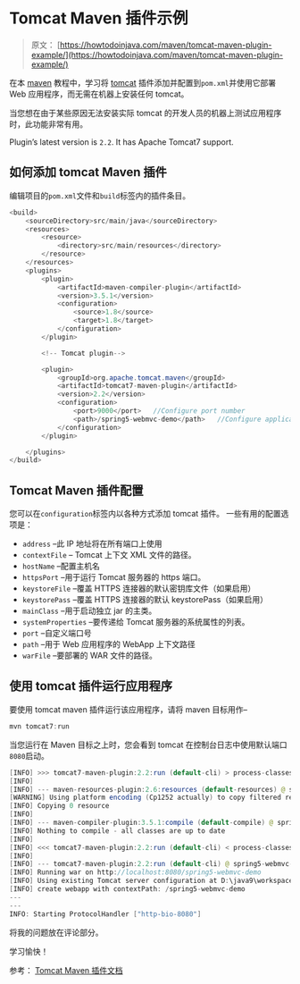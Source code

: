 # Tomcat Maven 插件示例

> 原文： [https://howtodoinjava.com/maven/tomcat-maven-plugin-example/](https://howtodoinjava.com/maven/tomcat-maven-plugin-example/)

在本 [maven](https://howtodoinjava.com/maven/) 教程中，学习将 [tomcat](https://howtodoinjava.com/server/tomcat/tomcats-architecture-and-server-xml-configuration-tutorial/) 插件添加并配置到`pom.xml`并使用它部署 Web 应用程序，而无需在机器上安装任何 tomcat。

当您想在由于某些原因无法安装实际 tomcat 的开发人员的机器上测试应用程序时，此功能非常有用。

Plugin’s latest version is `2.2`. It has Apache Tomcat7 support.

## 如何添加 tomcat Maven 插件

编辑项目的`pom.xml`文件和`build`标签内的插件条目。

```java
<build>
	<sourceDirectory>src/main/java</sourceDirectory>
	<resources>
		<resource>
			<directory>src/main/resources</directory>
		</resource>
	</resources>
	<plugins>
		<plugin>
			<artifactId>maven-compiler-plugin</artifactId>
			<version>3.5.1</version>
			<configuration>
				<source>1.8</source>
				<target>1.8</target>
			</configuration>
		</plugin>

		<!-- Tomcat plugin-->

		<plugin>
			<groupId>org.apache.tomcat.maven</groupId>
			<artifactId>tomcat7-maven-plugin</artifactId>
			<version>2.2</version>
			<configuration>
				<port>9000</port>	//Configure port number
				<path>/spring5-webmvc-demo</path>	//Configure application root URL
			</configuration>
		</plugin>

	</plugins>
</build>

```

## Tomcat Maven 插件配置

您可以在`configuration`标签内以各种方式添加 tomcat 插件。 一些有用的配置选项是：

*   `address` –此 IP 地址将在所有端口上使用
*   `contextFile` – Tomcat 上下文 XML 文件的路径。
*   `hostName` –配置主机名
*   `httpsPort` –用于运行 Tomcat 服务器的 https 端口。
*   `keystoreFile` –覆盖 HTTPS 连接器的默认密钥库文件（如果启用）
*   `keystorePass` –覆盖 HTTPS 连接器的默认 keystorePass（如果启用）
*   `mainClass` –用于启动独立 jar 的主类。
*   `systemProperties` –要传递给 Tomcat 服务器的系统属性的列表。
*   `port` –自定义端口号
*   `path` –用于 Web 应用程序的 WebApp 上下文路径
*   `warFile` –要部署的 WAR 文件的路径。

## 使用 tomcat 插件运行应用程序

要使用 tomcat maven 插件运行该应用程序，请将 maven 目标用作–

```java
mvn tomcat7:run
```

当您运行在 Maven 目标之上时，您会看到 tomcat 在控制台日志中使用默认端口`8080`启动。

```java
[INFO] >>> tomcat7-maven-plugin:2.2:run (default-cli) > process-classes @ spring5-webmvc-demo >>>
[INFO] 
[INFO] --- maven-resources-plugin:2.6:resources (default-resources) @ spring5-webmvc-demo ---
[WARNING] Using platform encoding (Cp1252 actually) to copy filtered resources, i.e. build is platform dependent!
[INFO] Copying 0 resource
[INFO] 
[INFO] --- maven-compiler-plugin:3.5.1:compile (default-compile) @ spring5-webmvc-demo ---
[INFO] Nothing to compile - all classes are up to date
[INFO] 
[INFO] <<< tomcat7-maven-plugin:2.2:run (default-cli) < process-classes @ spring5-webmvc-demo <<<
[INFO] 
[INFO] --- tomcat7-maven-plugin:2.2:run (default-cli) @ spring5-webmvc-demo ---
[INFO] Running war on http://localhost:8080/spring5-webmvc-demo
[INFO] Using existing Tomcat server configuration at D:\java9\workspace\spring5-webmvc-demo\target\tomcat
[INFO] create webapp with contextPath: /spring5-webmvc-demo
---
---
INFO: Starting ProtocolHandler ["http-bio-8080"]

```

将我的问题放在评论部分。

学习愉快！

参考： [Tomcat Maven 插件文档](https://tomcat.apache.org/maven-plugin-2.2/)